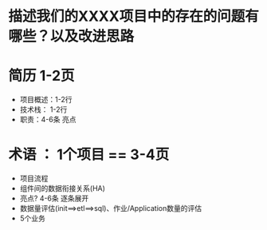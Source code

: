 # 描述我们的XXXX项目中的存在的问题有哪些？以及改进思路

# 简历  1-2页
* 项目概述：1-2行
* 技术栈： 1-2行
* 职责：4-6条  亮点
	
	
# 术语 ： 1个项目 == 3-4页		
* 项目流程
* 组件间的数据衔接关系(HA) 
* 亮点? 4-6条 逐条展开
* 数据量评估(init==>etl==>sql)、作业/Application数量的评估
* 5个业务